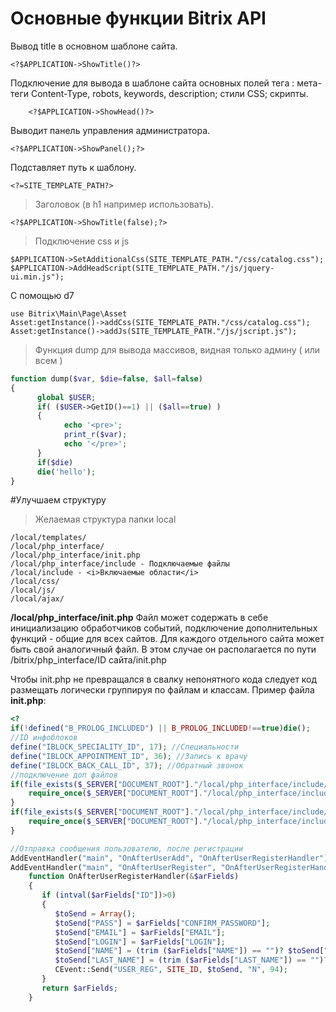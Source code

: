
Основные функции Bitrix API
================


Вывод title в основном шаблоне сайта.
```
<?$APPLICATION->ShowTitle()?>
```
      
Подключение для вывода в шаблоне сайта основных полей тега : мета-теги Content-Type, robots, keywords, description; стили CSS; скрипты.
```
    <?$APPLICATION->ShowHead()?>
```    
Выводит панель управления администратора.
```
<?$APPLICATION->ShowPanel();?>
```

Подставляет путь к шаблону.
```
<?=SITE_TEMPLATE_PATH?>
```

> Заголовок (в h1 например использовать).
```
<?$APPLICATION->ShowTitle(false);?>
```

> Подключение css и js
```
$APPLICATION->SetAdditionalCss(SITE_TEMPLATE_PATH."/css/catalog.css");
$APPLICATION->AddHeadScript(SITE_TEMPLATE_PATH."/js/jquery-ui.min.js");
```

С помощью d7
```
use Bitrix\Main\Page\Asset
Asset:getInstance()->addCss(SITE_TEMPLATE_PATH."/css/catalog.css");
Asset:getInstance()->addJs(SITE_TEMPLATE_PATH."/js/jscript.js");
```


> Функция dump для вывода массивов, видная только админу ( или всем )
```php
function dump($var, $die=false, $all=false)
{
      global $USER;
      if( ($USER->GetID()==1) || ($all==true) )
      {
            echo '<pre>';
            print_r($var);
            echo '</pre>';
      }
      if($die)
      die('hello');
}
```

#Улучшаем структуру
> Желаемая структура папки local
```
/local/templates/
/local/php_interface/
/local/php_interface/init.php
/local/php_interface/include - Подключаемые файлы 
/local/include - <i>Включаемые области</i>
/local/css/
/local/js/
/local/ajax/	
```
	

 <b>/local/php_interface/init.php</b>
Файл может содержать в себе инициализацию обработчиков событий, подключение дополнительных функций - общие для всех сайтов. Для каждого отдельного сайта может быть свой аналогичный файл. В этом случае он располагается по пути /bitrix/php_interface/ID сайта/init.php

Чтобы init.php не превращался в свалку непонятного кода следует код размещать логически группируя по файлам и классам.
Пример файла <b>init.php</b>:
```php
<?
if(!defined("B_PROLOG_INCLUDED") || B_PROLOG_INCLUDED!==true)die();
//ID инфоблоков
define("IBLOCK_SPECIALITY_ID", 17); //Специальности
define("IBLOCK_APPOINTMENT_ID", 36); //Запись к врачу 
define("IBLOCK_BACK_CALL_ID", 37); //Обратный звонок
//подключение доп файлов
if(file_exists($_SERVER["DOCUMENT_ROOT"]."/local/php_interface/include/include.php")){
	require_once($_SERVER["DOCUMENT_ROOT"]."/local/php_interface/include/include.php");
}
if(file_exists($_SERVER["DOCUMENT_ROOT"]."/local/php_interface/include/function.php")){
	require_once($_SERVER["DOCUMENT_ROOT"]."/local/php_interface/include/function.php");
}

//Отправка сообщения пользователю, после регистрации
AddEventHandler("main", "OnAfterUserAdd", "OnAfterUserRegisterHandler");
AddEventHandler("main", "OnAfterUserRegister", "OnAfterUserRegisterHandler");
    function OnAfterUserRegisterHandler(&$arFields)
    {
	   if (intval($arFields["ID"])>0)
	   {
		  $toSend = Array();
		  $toSend["PASS"] = $arFields["CONFIRM_PASSWORD"];
		  $toSend["EMAIL"] = $arFields["EMAIL"];
		  $toSend["LOGIN"] = $arFields["LOGIN"];
		  $toSend["NAME"] = (trim ($arFields["NAME"]) == "")? $toSend["NAME"] = htmlspecialchars('<Не указано>'): $arFields["NAME"];
		  $toSend["LAST_NAME"] = (trim ($arFields["LAST_NAME"]) == "")? $toSend["LAST_NAME"] = htmlspecialchars('<Не указано>'): $arFields["LAST_NAME"];
		  CEvent::Send("USER_REG", SITE_ID, $toSend, "N", 94);
	   }
	   return $arFields;
    }

```
